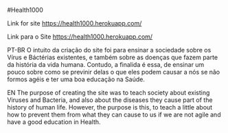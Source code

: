 #Health1000

Link for site
https://health1000.herokuapp.com/

Link para o Site
https://health1000.herokuapp.com/

PT-BR
O intuito da criação do site foi para ensinar a sociedade sobre os Vírus e Báctérias existentes, e também sobre as doenças que fazem 
parte da história da vida humana. Contudo, a finalida é essa, de ensinar um pouco sobre como se previnir delas o que eles podem causar
a nós se não formos agéis e ter uma boa educação na Saúde.

EN
The purpose of creating the site was to teach society about existing Viruses and Bacteria, and also about the diseases they cause
part of the history of human life. However, the purpose is this, to teach a little about how to prevent them from what they can cause
to us if we are not agile and have a good education in Health.

